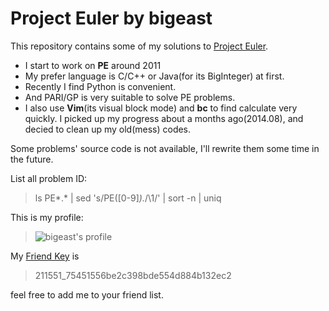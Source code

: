 Project Euler by bigeast
=====

This repository contains some of my solutions to [Project
Euler](https://projecteuler.net).

* I start to work on **PE** around 2011 
* My prefer language is C/C++ or Java(for its BigInteger) at first.
* Recently I find Python is convenient.
* And PARI/GP is very suitable to solve PE problems. 
* I also use **Vim**(its visual block mode) and **bc** to find calculate very quickly.
I picked up my progress about a months ago(2014.08), and decied to clean up my old(mess) codes.

Some problems' source code is not available, I'll rewrite them some time in the future.

List all problem ID:
> ls PE*.* | sed 's/PE\([0-9]*\).*/\1/' | sort -n | uniq

This is my profile:
> ![bigeast's profile](https://projecteuler.net/profile/bigeast.png)

My [Friend Key](https://projecteuler.net/about=friends) is 

> 211551_75451556be2c398bde554d884b132ec2

feel free to add me to your friend list.
